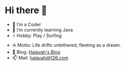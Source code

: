 # Hi there 👋

- 🔭 I’m a Coder
- 🌱 I’m currently learning Java
- ⚡ Hobby: Play / Surfing
- ⛵ Motto: Life drifts untethered, fleeting as a dream.
- 📝 Blog: [Halavah's Blog](https://halavah.github.io/halavah/)
- 📫 Mail: halavah@126.com
